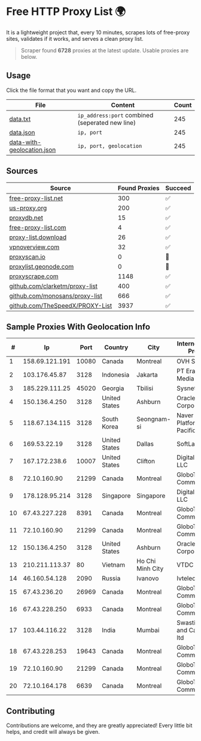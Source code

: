 
# Free HTTP Proxy List 🌍

It is a lightweight project that, every 10 minutes, scrapes lots of free-proxy sites, validates if it works, and serves a clean proxy list.


> Scraper found **6728** proxies at the latest update. Usable proxies are below.

## Usage

Click the file format that you want and copy the URL.


|File|Content|Count|
|----|-------|-----|
|[data.txt](https://raw.githubusercontent.com/themiralay/Proxy-List-World/master/data.txt)|`ip_address:port` combined (seperated new line)|245|
|[data.json](https://raw.githubusercontent.com/themiralay/Proxy-List-World/master/data.json)|`ip, port`|245|
|[data-with-geolocation.json](https://raw.githubusercontent.com/themiralay/Proxy-List-World/master/data-with-geolocation.json)|`ip, port, geolocation`|245|

## Sources

|Source|Found Proxies|Succeed|
|------|-------------|-------|
|[free-proxy-list.net](https://free-proxy-list.net)|300|✅|
|[us-proxy.org](https://www.us-proxy.org)|200|✅|
|[proxydb.net](http://proxydb.net)|15|✅|
|[free-proxy-list.com](https://free-proxy-list.com/?page=&port=&type%5B%5D=http&type%5B%5D=https&up_time=0&search=Search)|4|✅|
|[proxy-list.download](https://www.proxy-list.download/HTTP)|26|✅|
|[vpnoverview.com](https://vpnoverview.com/privacy/anonymous-browsing/free-proxy-servers)|32|✅|
|[proxyscan.io](https://www.proxyscan.io)|0|🚫|
|[proxylist.geonode.com](https://proxylist.geonode.com/api/proxy-list?limit=300&page=1&sort_by=lastChecked&sort_type=desc&protocols=http,https)|0|🚫|
|[proxyscrape.com](https://api.proxyscrape.com/v2/?request=displayproxies&protocol=http&timeout=10000&country=all&ssl=all&anonymity=all)|1148|✅|
|[github.com/clarketm/proxy-list](https://raw.githubusercontent.com/clarketm/proxy-list/master/proxy-list-raw.txt)|400|✅|
|[github.com/monosans/proxy-list](https://raw.githubusercontent.com/monosans/proxy-list/main/proxies/http.txt)|666|✅|
|[github.com/TheSpeedX/PROXY-List](https://raw.githubusercontent.com/TheSpeedX/PROXY-List/master/http.txt)|3937|✅|


## Sample Proxies With Geolocation Info

|#|Ip|Port|Country|City|Internet Service Provider|
|-|--|----|-------|----|-------------------------|
|1|158.69.121.191|10080|Canada|Montreal|OVH SAS|
|2|103.176.45.87|3128|Indonesia|Jakarta|PT Era Digital Media|
|3|185.229.111.25|45020|Georgia|Tbilisi|Sysnet LLC|
|4|150.136.4.250|3128|United States|Ashburn|Oracle Corporation|
|5|118.67.134.115|3128|South Korea|Seongnam-si|Naver Business Platform Asia Pacific Pte. Ltd.|
|6|169.53.22.19|3128|United States|Dallas|SoftLayer|
|7|167.172.238.6|10007|United States|Clifton|DigitalOcean, LLC|
|8|72.10.160.90|21299|Canada|Montreal|GloboTech Communications|
|9|178.128.95.214|3128|Singapore|Singapore|DigitalOcean, LLC|
|10|67.43.227.228|8391|Canada|Montreal|GloboTech Communications|
|11|72.10.160.90|21299|Canada|Montreal|GloboTech Communications|
|12|150.136.4.250|3128|United States|Ashburn|Oracle Corporation|
|13|210.211.113.37|80|Vietnam|Ho Chi Minh City|VTDC|
|14|46.160.54.128|2090|Russia|Ivanovo|Ivtelecom Ltd|
|15|67.43.236.20|26969|Canada|Montreal|GloboTech Communications|
|16|67.43.228.250|6933|Canada|Montreal|GloboTech Communications|
|17|103.44.116.22|3128|India|Mumbai|Swastik Internet and Cables pvt. ltd|
|18|67.43.228.253|19643|Canada|Montreal|GloboTech Communications|
|19|72.10.160.90|21299|Canada|Montreal|GloboTech Communications|
|20|72.10.164.178|6639|Canada|Montreal|GloboTech Communications|



## Contributing

Contributions are welcome, and they are greatly appreciated! Every
little bit helps, and credit will always be given.

